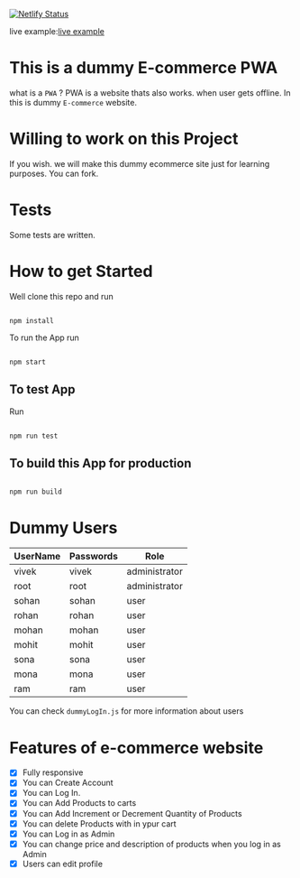 [![Netlify Status](https://api.netlify.com/api/v1/badges/0e4acb8c-4945-4678-9d3e-9f8857d786c8/deploy-status)](https://app.netlify.com/sites/vishavkarma-foods-ecommarce/deploys)

live example:[live example](https://vishavkarma-foods-ecommarce.netlify.app "example app")

# This is a dummy E-commerce PWA

what is a `PWA` ? PWA is a website
thats also works. when user gets offline. In this is dummy `E-commerce` website.

# Willing to work on this Project

If you wish. we will make this dummy ecommerce site just for learning purposes. You can fork.

# Tests

Some tests are written.

# How to get Started

Well clone this repo and run

```npm

npm install

```

To run the App run

```npm

npm start

```

## To test App

Run

```npm

npm run test

```

## To build this App for production

```npm

npm run build

```

# Dummy Users

| UserName | Passwords | Role          |
| -------- | --------- | ------------- |
| vivek    | vivek     | administrator |
| root     | root      | administrator |
| sohan    | sohan     | user          |
| rohan    | rohan     | user          |
| mohan    | mohan     | user          |
| mohit    | mohit     | user          |
| sona     | sona      | user          |
| mona     | mona      | user          |
| ram      | ram       | user          |

You can check `dummyLogIn.js` for more information about users

# Features of e-commerce website

- [x] Fully responsive
- [x] You can Create Account
- [x] You can Log In.
- [x] You can Add Products to carts
- [x] You can Add Increment or Decrement Quantity of Products
- [x] You can delete Products with in ypur cart
- [x] You can Log in as Admin
- [x] You can change price and description of products when you log in as Admin
- [x] Users can edit profile
